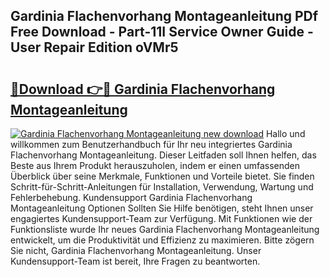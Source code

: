 ## Gardinia Flachenvorhang Montageanleitung PDf Free Download - Part-11I Service Owner Guide - User Repair Edition oVMr5

# <h2><a href="http://df6yij.blite.top/?on=Gardinia+Flachenvorhang+Montageanleitung">🔗Download 👉🔴 Gardinia Flachenvorhang Montageanleitung</a></h2>

[![Gardinia Flachenvorhang Montageanleitung new download](https://i.imgur.com/lujVjoI.png)](http://df6yij.blite.top/?on=Gardinia+Flachenvorhang+Montageanleitung)
Hallo und willkommen zum Benutzerhandbuch für Ihr neu integriertes Gardinia Flachenvorhang Montageanleitung. Dieser Leitfaden soll Ihnen helfen, das Beste aus Ihrem Produkt herauszuholen, indem er einen umfassenden Überblick über seine Merkmale, Funktionen und Vorteile bietet. Sie finden Schritt-für-Schritt-Anleitungen für Installation, Verwendung, Wartung und Fehlerbehebung. Kundensupport Gardinia Flachenvorhang Montageanleitung Optionen Sollten Sie Hilfe benötigen, steht Ihnen unser engagiertes Kundensupport-Team zur Verfügung. Mit Funktionen wie der Funktionsliste wurde Ihr neues Gardinia Flachenvorhang Montageanleitung entwickelt, um die Produktivität und Effizienz zu maximieren. Bitte zögern Sie nicht, Gardinia Flachenvorhang Montageanleitung. Unser Kundensupport-Team ist bereit, Ihre Fragen zu beantworten.
